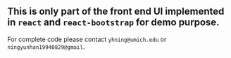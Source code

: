 ## This is only part of the front end UI implemented in `react` and `react-bootstrap` for demo purpose.

For complete code please contact `yhning@umich.edu` or `ningyunhan19940829@gmail`.
